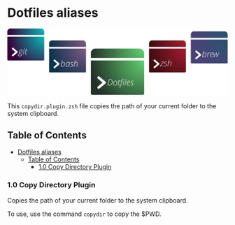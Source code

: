# Dotfiles aliases

![Banner representing the Dotfiles Library](/media/dotfiles.svg)

This `copydir.plugin.zsh` file copies the path of your current folder to the system clipboard.

## Table of Contents

- [Dotfiles aliases](#dotfiles-aliases)
  - [Table of Contents](#table-of-contents)
    - [1.0 Copy Directory Plugin](#10-copy-directory-plugin)

### 1.0 Copy Directory Plugin

Copies the path of your current folder to the system clipboard.

To use, use the command `copydir` to copy the $PWD.
